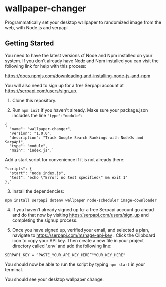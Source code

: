 # wallpaper-changer
Programmatically set your desktop wallpaper to randomized image from the web, with Node.js and serpapi

## Getting Started

You need to have the latest versions of Node and Npm installed on your system. If you don’t already have Node and Npm installed you can visit the following link for help with this process: 

https://docs.npmjs.com/downloading-and-installing-node-js-and-npm 

You will also need to sign up for a free Serpapi account at https://serpapi.com/users/sign_up.



1. Clone this repository.


2. Run `npm init` if you haven't already. Make sure your package.json includes the line `"type":"module"`:

```
{
  "name": "wallpaper-changer",  
  "version": "1.0.0",  
  "description": "Track Google Search Rankings with NodeJs and SerpApi",  
  "type": "module",  
  "main": "index.js",`  
```

Add a start script for convenience if it is not already there:
  
  ```
  "scripts": {
    "start": "node index.js",
    "test": "echo \"Error: no test specified\" && exit 1"
  },`
  ```
  
3. Install the dependencies:

`npm install serpapi dotenv wallpaper node-scheduler image-downloader`


4. If you haven’t already signed up for a free Serpapi account go ahead and do that now by visiting https://serpapi.com/users/sign_up and completing the signup process.

5. Once you have signed up, verified your email, and selected a plan, navigate to https://serpapi.com/manage-api-key . Click the Clipboard icon to copy your API key. Then create a new file in your project directory called ‘.env’ and add the following line: 

`SERPAPI_KEY = “PASTE_YOUR_API_KEY_HERE”"YOUR_KEY_HERE"`


You should now be able to run the script by typing `npm start` in your terminal.

You should see your desktop wallpaper change.
